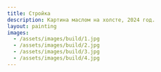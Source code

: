 ```yaml
---
title: Стройка
description: Картина маслом на холсте, 2024 год.
layout: painting
images:
  - /assets/images/build/1.jpg
  - /assets/images/build/2.jpg
  - /assets/images/build/3.jpg
  - /assets/images/build/4.jpg
---
```

